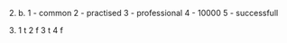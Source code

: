 2.
    b. 
        1 - common
        2 - practised
        3 - professional
        4 - 10000
        5 - successfull

3.
    1 t
    2 f 
    3 t
    4 f